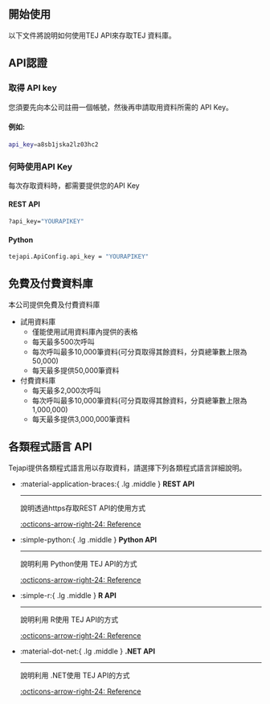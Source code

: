 ## 開始使用
以下文件將說明如何使用TEJ API來存取TEJ 資料庫。

## API認證

### 取得 API key
您須要先向本公司註冊一個帳號，然後再申請取用資料所需的 API Key。

#### 例如:

``` sh
api_key=a8sb1jska2lz03hc2
```

### 何時使用API Key
每次存取資料時，都需要提供您的API Key

#### REST API
```sh
?api_key="YOURAPIKEY"
```
#### Python
```sh
tejapi.ApiConfig.api_key = "YOURAPIKEY"
```

## 免費及付費資料庫
本公司提供免費及付費資料庫

- 試用資料庫
    - 僅能使用試用資料庫內提供的表格
    - 每天最多500次呼叫
    - 每次呼叫最多10,000筆資料(可分頁取得其餘資料，分頁總筆數上限為 50,000)
    - 每天最多提供50,000筆資料
- 付費資料庫
    - 每天最多2,000次呼叫
    - 每次呼叫最多10,000筆資料(可分頁取得其餘資料，分頁總筆數上限為 1,000,000)
    - 每天最多提供3,000,000筆資料

## 各類程式語言 API
Tejapi提供各類程式語言用以存取資料，請選擇下列各類程式語言詳細說明。

<div class="grid cards" markdown>

-   :material-application-braces:{ .lg .middle } __REST API__

    ---

    說明透過https存取REST API的使用方式

    [:octicons-arrow-right-24: Reference](#)

-   :simple-python:{ .lg .middle } __Python API__

    ---

    說明利用 Python使用 TEJ API的方式

    [:octicons-arrow-right-24: Reference](#)

-   :simple-r:{ .lg .middle } __R API__

    ---

    說明利用 R使用 TEJ API的方式

    [:octicons-arrow-right-24: Reference](#)

-   :material-dot-net:{ .lg .middle } __.NET API__

    ---

    說明利用 .NET使用 TEJ API的方式

    [:octicons-arrow-right-24: Reference](#)

</div>

[restapi]: ../../docs/zh-TW/rest_api/document_restapi.md